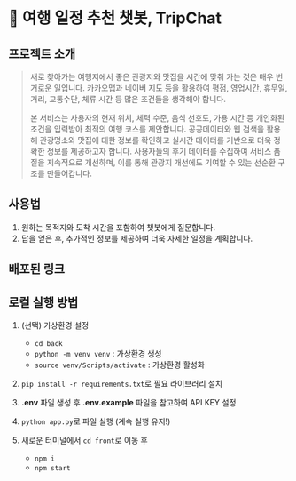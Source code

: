 # 🧭 여행 일정 추천 챗봇, TripChat
## 프로젝트 소개
> 새로 찾아가는 여행지에서 좋은 관광지와 맛집을 시간에 맞춰 가는 것은 매우 번거로운 일입니다. 카카오맵과 네이버 지도 등을 활용하여 평점, 영업시간, 휴무일, 거리, 교통수단, 체류 시간 등 많은 조건들을 생각해야 합니다.
>
> 본 서비스는 사용자의 현재 위치, 체력 수준, 음식 선호도, 가용 시간 등 개인화된 조건을 입력받아 최적의 여행 코스를 제안합니다. 공공데이터와 웹 검색을 활용해 관광명소와 맛집에 대한 정보를 확인하고 실시간 데이터를 기반으로 더욱 정확한 정보를 제공하고자 합니다. 사용자들의 후기 데이터를 수집하여 서비스 품질을 지속적으로 개선하며, 이를 통해 관광지 개선에도 기여할 수 있는 선순환 구조를 만들어갑니다.

## 사용법
1. 원하는 목적지와 도착 시간을 포함하여 챗봇에게 질문합니다.
2. 답을 얻은 후, 추가적인 정보를 제공하여 더욱 자세한 일정을 계획합니다.

## 배포된 링크

## 로컬 실행 방법
1. (선택) 가상환경 설정
    - `cd back`
    - `python -m venv venv` : 가상환경 생성
    - `source venv/Scripts/activate` : 가상환경 활성화

2. `pip install -r requirements.txt`로 필요 라이브러리 설치

3. **.env** 파일 생성 후 **.env.example** 파일을 참고하여 API KEY 설정

3. `python app.py`로 파일 실행 (계속 실행 유지!)

4. 새로운 터미널에서 `cd front`로 이동 후
    - `npm i`
    - `npm start`